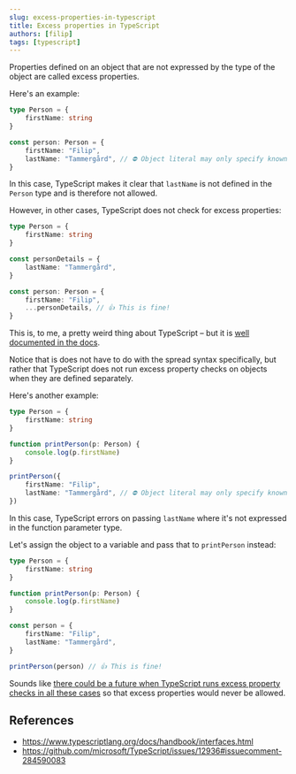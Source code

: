 ```yaml
---
slug: excess-properties-in-typescript
title: Excess properties in TypeScript
authors: [filip]
tags: [typescript]
---
```


Properties defined on an object that are not expressed by the type of the object are called excess properties.

Here's an example:

```ts
type Person = {
	firstName: string
}

const person: Person = {
	firstName: "Filip",
	lastName: "Tammergård", // ⛔️ Object literal may only specify known properties, and 'lastName' does not exist in type 'Person'.
}
```

In this case, TypeScript makes it clear that `lastName` is not defined in the `Person` type and is therefore not allowed.

<!-- truncate -->

However, in other cases, TypeScript does not check for excess properties:

```ts
type Person = {
	firstName: string
}

const personDetails = {
	lastName: "Tammergård",
}

const person: Person = {
	firstName: "Filip",
	...personDetails, // 👍 This is fine!
}
```

This is, to me, a pretty weird thing about TypeScript – but it is [well documented in the docs](https://www.typescriptlang.org/docs/handbook/interfaces.html).

Notice that is does not have to do with the spread syntax specifically, but rather that TypeScript does not run excess property checks on objects when they are defined separately.

Here's another example:

```ts
type Person = {
	firstName: string
}

function printPerson(p: Person) {
	console.log(p.firstName)
}

printPerson({
	firstName: "Filip",
	lastName: "Tammergård", // ⛔️ Object literal may only specify known properties, and 'lastName' does not exist in type 'Person'.
})
```

In this case, TypeScript errors on passing `lastName` where it's not expressed in the function parameter type.

Let's assign the object to a variable and pass that to `printPerson` instead:

```ts
type Person = {
	firstName: string
}

function printPerson(p: Person) {
	console.log(p.firstName)
}

const person = {
	firstName: "Filip",
	lastName: "Tammergård",
}

printPerson(person) // 👍 This is fine!
```

Sounds like [there could be a future when TypeScript runs excess property checks in all these cases](https://github.com/microsoft/TypeScript/issues/12936#issuecomment-284590083) so that excess properties would never be allowed.

## References

- https://www.typescriptlang.org/docs/handbook/interfaces.html
- https://github.com/microsoft/TypeScript/issues/12936#issuecomment-284590083
